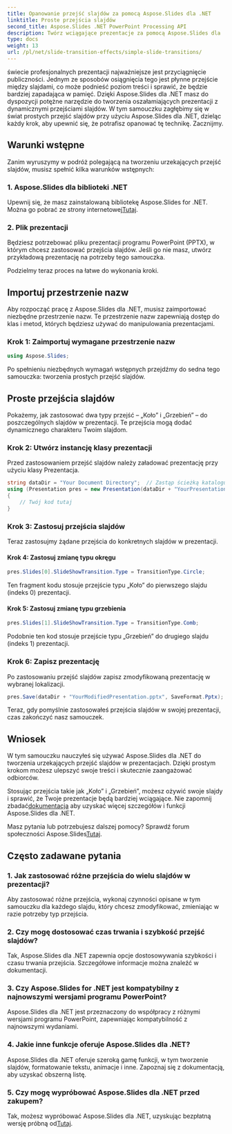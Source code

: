 ```yaml
---
title: Opanowanie przejść slajdów za pomocą Aspose.Slides dla .NET
linktitle: Proste przejścia slajdów
second_title: Aspose.Slides .NET PowerPoint Processing API
description: Twórz wciągające prezentacje za pomocą Aspose.Slides dla .NET. Naucz się bez wysiłku stosować dynamiczne przejścia slajdów.
type: docs
weight: 13
url: /pl/net/slide-transition-effects/simple-slide-transitions/
---
```


świecie profesjonalnych prezentacji najważniejsze jest przyciągnięcie publiczności. Jednym ze sposobów osiągnięcia tego jest płynne przejście między slajdami, co może podnieść poziom treści i sprawić, że będzie bardziej zapadająca w pamięć. Dzięki Aspose.Slides dla .NET masz do dyspozycji potężne narzędzie do tworzenia oszałamiających prezentacji z dynamicznymi przejściami slajdów. W tym samouczku zagłębimy się w świat prostych przejść slajdów przy użyciu Aspose.Slides dla .NET, dzieląc każdy krok, aby upewnić się, że potrafisz opanować tę technikę. Zacznijmy.

## Warunki wstępne

Zanim wyruszymy w podróż polegającą na tworzeniu urzekających przejść slajdów, musisz spełnić kilka warunków wstępnych:

### 1. Aspose.Slides dla biblioteki .NET

 Upewnij się, że masz zainstalowaną bibliotekę Aspose.Slides for .NET. Można go pobrać ze strony internetowej[Tutaj](https://releases.aspose.com/slides/net/).

### 2. Plik prezentacji

Będziesz potrzebować pliku prezentacji programu PowerPoint (PPTX), w którym chcesz zastosować przejścia slajdów. Jeśli go nie masz, utwórz przykładową prezentację na potrzeby tego samouczka.

Podzielmy teraz proces na łatwe do wykonania kroki.

## Importuj przestrzenie nazw

Aby rozpocząć pracę z Aspose.Slides dla .NET, musisz zaimportować niezbędne przestrzenie nazw. Te przestrzenie nazw zapewniają dostęp do klas i metod, których będziesz używać do manipulowania prezentacjami.

### Krok 1: Zaimportuj wymagane przestrzenie nazw

```csharp
using Aspose.Slides;
```

Po spełnieniu niezbędnych wymagań wstępnych przejdźmy do sedna tego samouczka: tworzenia prostych przejść slajdów.

## Proste przejścia slajdów

Pokażemy, jak zastosować dwa typy przejść – „Koło” i „Grzebień” – do poszczególnych slajdów w prezentacji. Te przejścia mogą dodać dynamicznego charakteru Twoim slajdom.

### Krok 2: Utwórz instancję klasy prezentacji

Przed zastosowaniem przejść slajdów należy załadować prezentację przy użyciu klasy Prezentacja.

```csharp
string dataDir = "Your Document Directory";  // Zastąp ścieżką katalogu
using (Presentation pres = new Presentation(dataDir + "YourPresentation.pptx"))
{
    // Twój kod tutaj
}
```

### Krok 3: Zastosuj przejścia slajdów

Teraz zastosujmy żądane przejścia do konkretnych slajdów w prezentacji.

#### Krok 4: Zastosuj zmianę typu okręgu

```csharp
pres.Slides[0].SlideShowTransition.Type = TransitionType.Circle;
```

Ten fragment kodu stosuje przejście typu „Koło” do pierwszego slajdu (indeks 0) prezentacji.

#### Krok 5: Zastosuj zmianę typu grzebienia

```csharp
pres.Slides[1].SlideShowTransition.Type = TransitionType.Comb;
```

Podobnie ten kod stosuje przejście typu „Grzebień” do drugiego slajdu (indeks 1) prezentacji.

### Krok 6: Zapisz prezentację

Po zastosowaniu przejść slajdów zapisz zmodyfikowaną prezentację w wybranej lokalizacji.

```csharp
pres.Save(dataDir + "YourModifiedPresentation.pptx", SaveFormat.Pptx);
```

Teraz, gdy pomyślnie zastosowałeś przejścia slajdów w swojej prezentacji, czas zakończyć nasz samouczek.

## Wniosek

W tym samouczku nauczyłeś się używać Aspose.Slides dla .NET do tworzenia urzekających przejść slajdów w prezentacjach. Dzięki prostym krokom możesz ulepszyć swoje treści i skutecznie zaangażować odbiorców.

 Stosując przejścia takie jak „Koło” i „Grzebień”, możesz ożywić swoje slajdy i sprawić, że Twoje prezentacje będą bardziej wciągające. Nie zapomnij zbadać[dokumentacja](https://reference.aspose.com/slides/net/) aby uzyskać więcej szczegółów i funkcji Aspose.Slides dla .NET.

Masz pytania lub potrzebujesz dalszej pomocy? Sprawdź forum społeczności Aspose.Slides[Tutaj](https://forum.aspose.com/).

## Często zadawane pytania

### 1. Jak zastosować różne przejścia do wielu slajdów w prezentacji?
Aby zastosować różne przejścia, wykonaj czynności opisane w tym samouczku dla każdego slajdu, który chcesz zmodyfikować, zmieniając w razie potrzeby typ przejścia.

### 2. Czy mogę dostosować czas trwania i szybkość przejść slajdów?
Tak, Aspose.Slides dla .NET zapewnia opcje dostosowywania szybkości i czasu trwania przejścia. Szczegółowe informacje można znaleźć w dokumentacji.

### 3. Czy Aspose.Slides for .NET jest kompatybilny z najnowszymi wersjami programu PowerPoint?
Aspose.Slides dla .NET jest przeznaczony do współpracy z różnymi wersjami programu PowerPoint, zapewniając kompatybilność z najnowszymi wydaniami.

### 4. Jakie inne funkcje oferuje Aspose.Slides dla .NET?
Aspose.Slides dla .NET oferuje szeroką gamę funkcji, w tym tworzenie slajdów, formatowanie tekstu, animacje i inne. Zapoznaj się z dokumentacją, aby uzyskać obszerną listę.

### 5. Czy mogę wypróbować Aspose.Slides dla .NET przed zakupem?
 Tak, możesz wypróbować Aspose.Slides dla .NET, uzyskując bezpłatną wersję próbną od[Tutaj](https://releases.aspose.com/).
